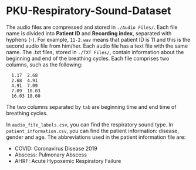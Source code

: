# PKU-Respiratory-Sound-Dataset

The audio files are compressed and stored in `./Audio Files/`. Each file name is divided into **Patient ID** and **Recording index**, separated with hyphens (-). For example, `11-2.wav` means that patient ID is 11 and this is the second audio file from him/her. Each audio file has a text file with the same name. The .txt files, stored in `./TXT Files/`, contain information about the beginning and end of the breathing cycles. Each file comprises two columns, such as the following:  
```
  1.17	2.68  
  2.68	4.91  
  4.91	7.09  
  7.09	10.03  
  16.03	18.60
```
The two columns separated by `tab` are beginning time and end time of breathing cycles. 

In `audio_file_labels.csv`, you can find the respiratory sound type. In `patient_information.csv`, you can find the patient information: disease, gender and age. The abbreviations used in the patient information file are:
- COVID: Coronavirus Disease 2019
- Abscess: Pulmonary Abscess
- AHRF: Acute Hypoxemic Respiratory Failure
